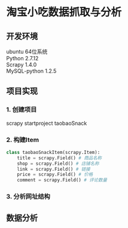 # 淘宝小吃数据抓取与分析

## 开发环境  
ubuntu 64位系统  
Python 2.7.12  
Scrapy 1.4.0  
MySQL-python 1.2.5

## 项目实现
 
### 1. 创建项目  
scrapy startproject taobaoSnack
### 2. 构建Item  
``` python
class taobaoSnackItem(scrapy.Item):
    title = scrapy.Field() # 商品名称    
    shop = scrapy.Field() # 店铺名称     
    link = scrapy.Field() # 链接  
    price = scrapy.Field() # 价格
    comment = scrapy.Field() # 评论数量
 ```  
 
### 3. 分析网址结构


## 数据分析  

